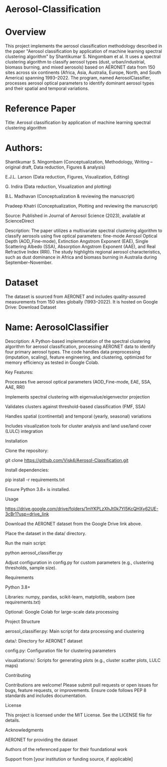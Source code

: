 # Aerosol-Classification

# Overview

This project implements the aerosol classification methodology described in the paper "Aerosol classification by application of machine learning spectral clustering algorithm" by Shantikumar S. Ningombam et al. It uses a spectral clustering algorithm to classify aerosol types (dust, urban/industrial, biomass burning, and mixed aerosols) based on AERONET data from 150 sites across six continents (Africa, Asia, Australia, Europe, North, and South America) spanning 1993–2022. The program, named AerosolClassifier, processes aerosol optical parameters to identify dominant aerosol types and their spatial and temporal variations.

# Reference Paper





Title: Aerosol classification by application of machine learning spectral clustering algorithm



# Authors:





Shantikumar S. Ningombam (Conceptualization, Methodology, Writing – original draft, Data reduction, Figures & analysis)



E.J.L. Larson (Data reduction, Figures, Visualization, Editing)



G. Indira (Data reduction, Visualization and plotting)



B.L. Madhavan (Conceptualization & reviewing the manuscript)



Pradeep Khatri (Conceptualization, Plotting and reviewing the manuscript)



Source: Published in Journal of Aerosol Science (2023), available at ScienceDirect



Description: The paper utilizes a multivariate spectral clustering algorithm to classify aerosols using five optical parameters: fine-mode Aerosol Optical Depth (AOD_Fine-mode), Extinction Angstrom Exponent (EAE), Single Scattering Albedo (SSA), Absorption Angstrom Exponent (AAE), and Real Refractive Index (RRI). The study highlights regional aerosol characteristics, such as dust dominance in Africa and biomass burning in Australia during September–November.

# Dataset

The dataset is sourced from AERONET and includes quality-assured measurements from 150 sites globally (1993–2022). It is hosted on Google Drive:
Download Dataset





# Name: AerosolClassifier



Description: A Python-based implementation of the spectral clustering algorithm for aerosol classification, processing AERONET data to identify four primary aerosol types. The code handles data preprocessing (imputation, scaling), feature engineering, and clustering, optimized for memory efficiency as tested in Google Colab.



Key Features:





Processes five aerosol optical parameters (AOD_Fine-mode, EAE, SSA, AAE, RRI)



Implements spectral clustering with eigenvalue/eigenvector projection



Validates clusters against threshold-based classification (FMF, SSA)



Handles spatial (continental) and temporal (yearly, seasonal) variations



Includes visualization tools for cluster analysis and land use/land cover (LULC) integration

Installation





Clone the repository:

git clone https://github.com/Visk4/Aerosol-Classification.git



Install dependencies:

pip install -r requirements.txt



Ensure Python 3.8+ is installed.

Usage


https://drive.google.com/drive/folders/1mYKPLzXhJt0k7Yl5KcQHXy62UE-3cBr1?usp=drive_link

Download the AERONET dataset from the Google Drive link above.



Place the dataset in the data/ directory.



Run the main script:

python aerosol_classifier.py



Adjust configuration in config.py for custom parameters (e.g., clustering thresholds, sample size).

Requirements





Python 3.8+



Libraries: numpy, pandas, scikit-learn, matplotlib, seaborn (see requirements.txt)



Optional: Google Colab for large-scale data processing

Project Structure





aerosol_classifier.py: Main script for data processing and clustering



data/: Directory for AERONET dataset



config.py: Configuration file for clustering parameters



visualizations/: Scripts for generating plots (e.g., cluster scatter plots, LULC maps)

Contributing

Contributions are welcome! Please submit pull requests or open issues for bugs, feature requests, or improvements. Ensure code follows PEP 8 standards and includes documentation.

License

This project is licensed under the MIT License. See the LICENSE file for details.

Acknowledgments





AERONET for providing the dataset



Authors of the referenced paper for their foundational work



Support from [your institution or funding source, if applicable]
